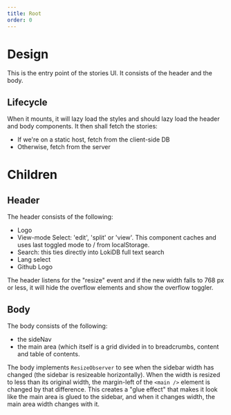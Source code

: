 ```yaml
---
title: Root
order: 0
---
```


# Design

This is the entry point of the stories UI. It consists of the header and the body.

## Lifecycle

When it mounts, it will lazy load the styles and should lazy load the header and body components. It then shall fetch the stories:

* If we're on a static host, fetch from the client-side DB
* Otherwise, fetch from the server

# Children
## Header

The header consists of the following:

- Logo
- View-mode Select: 'edit', 'split' or 'view'. This component caches and uses last toggled mode to / from localStorage.
- Search: this ties directly into LokiDB full text search
- Lang select
- Github Logo

The header listens for the "resize" event and if the new width falls to 768 px or less, it will hide the overflow elements and show the overflow toggler.

## Body

The body consists of the following:
- the sideNav
- the main area (which itself is a grid divided in to breadcrumbs, content and table of contents.

The body implements `ResizeObserver` to see when the sidebar width has changed (the sidebar is resizeable horizontally). When the width is resized to less than its original width, the margin-left of the `<main />` element is changed by that difference. This creates a "glue effect" that makes it look like the main area is glued to the sidebar, and when it changes width, the main area width changes with it.
